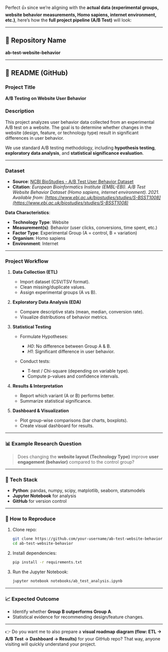Perfect 👍 since we’re aligning with the **actual data (experimental groups, website behavior measurements, Homo sapiens, internet environment, etc.)**, here’s how the **full project pipeline (A/B Test)** will look:

---

## 📌 Repository Name

**ab-test-website-behavior**

---

## 📖 README (GitHub)

### Project Title

**A/B Testing on Website User Behavior**

### Description

This project analyzes user behavior data collected from an experimental A/B test on a website.
The goal is to determine whether changes in the website (design, feature, or technology type) result in significant differences in user behavior.

We use standard A/B testing methodology, including **hypothesis testing**, **exploratory data analysis**, and **statistical significance evaluation**.

---

### Dataset

* **Source**: [NCBI BioStudies - A/B Test User Behavior Dataset](https://www.ebi.ac.uk/biostudies/studies/S-BSST1008)
* **Citation**:
  *European Bioinformatics Institute (EMBL-EBI). A/B Test Website Behavior Dataset (Homo sapiens, internet environment). 2021. Available from: [https://www.ebi.ac.uk/biostudies/studies/S-BSST1008](https://www.ebi.ac.uk/biostudies/studies/S-BSST1008)*

**Data Characteristics**:

* **Technology Type**: Website
* **Measurement(s)**: Behavior (user clicks, conversions, time spent, etc.)
* **Factor Type**: Experimental Group (A = control, B = variation)
* **Organism**: Homo sapiens
* **Environment**: Internet

---

### Project Workflow

1. **Data Collection (ETL)**

   * Import dataset (CSV/TSV format).
   * Clean missing/duplicate values.
   * Assign experimental groups (A vs B).

2. **Exploratory Data Analysis (EDA)**

   * Compare descriptive stats (mean, median, conversion rate).
   * Visualize distributions of behavior metrics.

3. **Statistical Testing**

   * Formulate Hypotheses:

     * *H0*: No difference between Group A & B.
     * *H1*: Significant difference in user behavior.
   * Conduct tests:

     * T-test / Chi-square (depending on variable type).
     * Compute p-values and confidence intervals.

4. **Results & Interpretation**

   * Report which variant (A or B) performs better.
   * Summarize statistical significance.

5. **Dashboard & Visualization**

   * Plot group-wise comparisons (bar charts, boxplots).
   * Create visual dashboard for results.

---

### 📊 Example Research Question

> Does changing the **website layout (Technology Type)** improve **user engagement (behavior)** compared to the control group?

---

### 🚀 Tech Stack

* **Python**: pandas, numpy, scipy, matplotlib, seaborn, statsmodels
* **Jupyter Notebook** for analysis
* **GitHub** for version control

---

### 📌 How to Reproduce

1. Clone repo:

   ```bash
   git clone https://github.com/your-username/ab-test-website-behavior.git
   cd ab-test-website-behavior
   ```
2. Install dependencies:

   ```bash
   pip install -r requirements.txt
   ```
3. Run the Jupyter Notebook:

   ```bash
   jupyter notebook notebooks/ab_test_analysis.ipynb
   ```

---

### 📈 Expected Outcome

* Identify whether **Group B outperforms Group A**.
* Statistical evidence for recommending design/feature changes.

---

👉 Do you want me to also prepare a **visual roadmap diagram (flow: ETL → A/B Test → Dashboard → Results)** for your GitHub repo? That way, anyone visiting will quickly understand your project.
